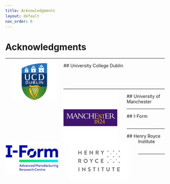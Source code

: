 ```yaml
---
title: Acknowledgments
layout: default
nav_order: 6
---
```



# Acknowledgments

---
<img align="left" width="140" style="padding-right:22px;padding-left:22px" src="images/UCD.png"/>
## University College Dublin

<br> 
<br> 
<br> 
<br> 

---
<img align="left" width="170" style="padding-right:30px;" src="images/UoM.png"/>
## University of Manchester

<br> 

---
<img align="left" width="170" style="padding-right:30px" src="images/iform.png"/>
## I-Form

<br> 
<br> 

---
<img align="left" width="190" style="padding-right:30px" src="images/hrinstitute.png"/>
## Henry Royce Institute

<br> 
<br> 

---
<br>
<br>
